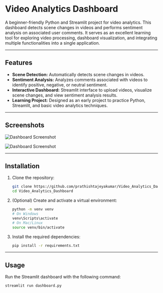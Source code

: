 # Video Analytics Dashboard

A beginner-friendly Python and Streamlit project for video analytics. This dashboard detects scene changes in videos and performs sentiment analysis on associated user comments. It serves as an excellent learning tool for exploring video processing, dashboard visualization, and integrating multiple functionalities into a single application.

---

## Features

- **Scene Detection:** Automatically detects scene changes in videos.
- **Sentiment Analysis:** Analyzes comments associated with videos to identify positive, negative, or neutral sentiment.
- **Interactive Dashboard:** Streamlit interface to upload videos, visualize scene changes, and view sentiment analysis results.
- **Learning Project:** Designed as an early project to practice Python, Streamlit, and basic video analytics techniques.

---

## Screenshots

![Dashboard Screenshot](https://github.com/user-attachments/assets/37b8a97e-f9be-4423-b372-1d0b53d4c4b7)

![Dashboard Screenshot](https://github.com/user-attachments/assets/139684ea-ef99-4fd3-8dd3-83550dabc4d2)


---

## Installation

1. Clone the repository:
    ```bash
    git clone https://github.com/prathishtajeyakumar/Video_Analytics_Dashboard.git
    cd Video_Analytics_Dashboard
    ```

2. (Optional) Create and activate a virtual environment:
    ```bash
    python -m venv venv
    # On Windows
    venv\Scripts\activate
    # On Mac/Linux
    source venv/bin/activate
    ```

3. Install the required dependencies:
    ```bash
    pip install -r requirements.txt
    ```

---

## Usage

Run the Streamlit dashboard with the following command:
```bash
streamlit run dashboard.py
